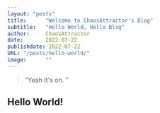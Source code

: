 ```yaml
---
layout: "posts"
title:      "Welcome to ChaosAttractor's Blog"
subtitle:   "Hello World, Hello Blog"
author:     ChaosAttractor
date:       2022-07-22
publishdate: 2022-07-22
URL: "/posts/hello-world/"
image:      ""
---
```


> “Yeah It's on. ”


## Hello World!
